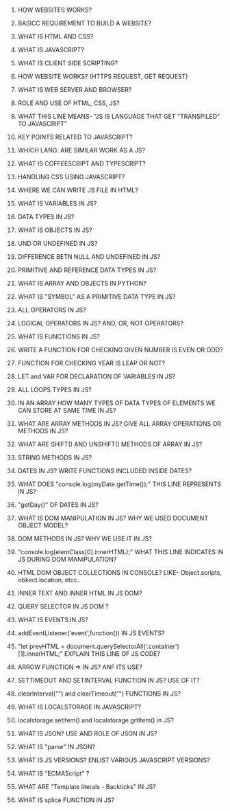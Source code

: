 1. HOW WEBSITES WORKS?

2. BASICC REQUIREMENT TO BUILD A WEBSITE?

3. WHAT IS HTML AND CSS?

4. WHAT IS JAVASCRIPT?

5. WHAT IS CLIENT SIDE SCRIPTING?

6. HOW WEBSITE WORKS? (HTTPS REQUEST, GET REQUEST)

7. WHAT IS WEB SERVER AND BROWSER?

8. ROLE AND USE OF HTML, CSS, JS?

9. WHAT THIS LINE MEANS- "JS IS LANGUAGE THAT GET "TRANSPILED" TO JAVASCRIPT"

10. KEY POINTS RELATED TO JAVASCRIPT?

11. WHICH LANG. ARE SIMILAR WORK AS A JS?

12. WHAT IS COFFEESCRIPT AND TYPESCRIPT?

13. HANDLING CSS USING JAVASCRIPT?

14. WHERE WE CAN WRITE JS FILE IN HTML?

15. WHAT IS VARIABLES IN JS?

16. DATA TYPES IN JS?

17. WHAT IS OBJECTS IN JS?

18. UND OR UNDEFINED IN JS?

19. DIFFERENCE BETN NULL AND UNDEFINED IN JS?

20. PRIMITIVE AND REFERENCE DATA TYPES IN JS?

21. WHAT IS ARRAY AND OBJECTS IN PYTHON?

22. WHAT IS "SYMBOL" AS A PRIMITIVE DATA TYPE IN JS?

23. ALL OPERATORS IN JS?

24. LOGICAL OPERATORS IN JS? AND, OR, NOT OPERATORS?

25. WHAT IS FUNCTIONS IN JS?

26. WRITE A FUNCTION FOR CHECKING GIVEN NUMBER IS EVEN OR ODD?

27. FUNCTION FOR CHECKING YEAR IS LEAP OR NOT?

28. LET and VAR FOR DECLARATION OF VARIABLES IN JS?

29. ALL LOOPS TYPES IN JS?

30. IN AN ARRAY HOW MANY TYPES OF DATA TYPES OF ELEMENTS WE CAN STORE AT SAME TIME IN JS?

31. WHAT ARE ARRAY METHODS IN JS? GIVE ALL ARRAY OPERATIONS OR METHODS IN JS?

32. WHAT ARE SHIFT() AND UNSHIFT() METHODS OF ARRAY IN JS?

33. STRING METHODS IN JS?

34. DATES IN JS? WRITE FUNCTIONS INCLUDED INSIDE DATES?

35. WHAT DOES "console.log(myDate.getTime());" THIS LINE REPRESENTS IN JS?

36. "getDay()" OF DATES IN JS?

37. WHAT IS DOM MANIPULATION IN JS? WHY WE USED DOCUMENT OBJECT MODEL?

38. DOM METHODS IN JS? WHY WE USE IT IN JS?

39. "console.log(elemClass[0].innerHTML);" WHAT THIS LINE INDICATES IN JS DURING DOM MANIPULATION?

40. HTML DOM OBJECT COLLECTIONS IN CONSOLE? LIKE- Object.scripts, obkect.location, etcc..

41. INNER TEXT AND INNER HTML IN JS DOM?

42. QUERY SELECTOR IN JS DOM ?

43. WHAT IS EVENTS IN JS?

44. addEventListener('event',function())  IN JS EVENTS?

45. "let prevHTML = document.querySelectorAll('.container')[1].innerHTML;" EXPLAIN THIS LINE OF  JS CODE?

46. ARROW FUNCTION => IN JS? ANF ITS USE?

47. SETTIMEOUT AND SETINTERVAL FUNCTION IN JS? USE OF IT?

48. clearInterval("") and clearTimeout("") FUNCTIONS IN JS?

49. WHAT IS LOCALSTORAGE IN JAVASCRIPT?

50. localstorage.setItem() and localstorage.grtItem() in JS?

51. WHAT IS JSON? USE AND ROLE OF JSON IN JS?

52. WHAT IS "parse" IN JSON?

53. WHAT IS JS VERSIONS? ENLIST VARIOUS JAVASCRIPT VERSIONS? 

54. WHAT IS "ECMAScript" ?

55. WHAT ARE "Template literals - Backticks" IN JS?

56. WHAT IS splice FUNCTION IN JS?











